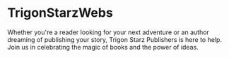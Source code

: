 # TrigonStarzWebs
Whether you're a reader looking for your next adventure or an author dreaming of publishing your story, Trigon Starz Publishers is here to help. Join us in celebrating the magic of books and the power of ideas.
